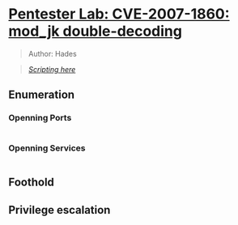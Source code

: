 # <a href='https://www.vulnhub.com/entry/pentester-lab-cve-2007-1860-mod_jk-double-decoding,82/' target="blank">Pentester Lab: CVE-2007-1860: mod_jk double-decoding</a>

> Author: Hades

> [*Scripting here*](https://github.com/leecybersec/scripting)

## Enumeration

### Openning Ports

``` bash

```

### Openning Services

``` bash

```

## Foothold

## Privilege escalation